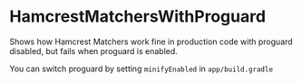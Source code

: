 # HamcrestMatchersWithProguard
Shows how Hamcrest Matchers work fine in production code with proguard disabled, but fails when proguard is enabled.

You can switch proguard by setting `minifyEnabled` in `app/build.gradle`
